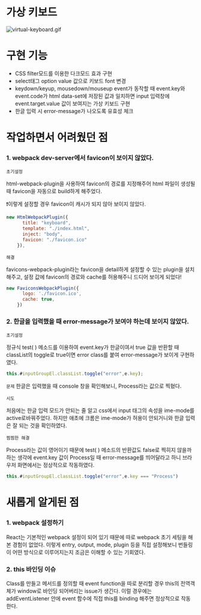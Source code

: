 # 가상 키보드

![virtual-keyboard.gif](https://s3.us-west-2.amazonaws.com/secure.notion-static.com/aafd2bee-12a9-4d98-a05e-ceaa53f5ac97/virtual-keyboard.gif?X-Amz-Algorithm=AWS4-HMAC-SHA256&X-Amz-Content-Sha256=UNSIGNED-PAYLOAD&X-Amz-Credential=AKIAT73L2G45EIPT3X45%2F20230101%2Fus-west-2%2Fs3%2Faws4_request&X-Amz-Date=20230101T135058Z&X-Amz-Expires=86400&X-Amz-Signature=ec9e997a03859d2e944bda864f648376fb7522f23169dbc8b7b6684457f7e384&X-Amz-SignedHeaders=host&x-id=GetObject)

# 구현 기능

- CSS filter모드를 이용한 다크모드 효과 구현
- select태그 option value 값으로 키보드 font 변경
- keydown/keyup, mousedown/mouseup event가 동작할 때 event.key와 event.code가 html data-set에 저장된 값과 일치하면 input 입력창에 event.target.value 값이 보여지는 가상 키보드 구현
- 한글 입력 시 error-message가 나오도록 유효성 체크

# 작업하면서 어려웠던 점

### 1. webpack dev-server에서 favicon이 보이지 않았다.

`초기설정`

html-webpack-plugin을 사용하여 favicon의 경로를 지정해주어 html 파일이 생성될 때 favicon을 자동으로 build하게 해주었다. 

❗이렇게 설정할 경우 favicon이 캐시가 되지 않아 보이지 않았다.

```jsx
new HtmlWebpackPlugin({
      title: "keyboard",
      template: "./index.html",
      inject: "body",
      favicon: "./favicon.ico"
    }),
```

`해결`

favicons-webpack-plugin라는 favicon을 detail하게 설정할 수 있는 plugin을 설치해주고, 설정 값에 favicon의 경로와 cache를 허용해주니 드디어 보이게 되었다!

```jsx
new FaviconsWebpackPlugin({
      logo: './favicon.ico',
      cache: true,
    })
```

### 2. 한글을 입력했을 때 error-message가 보여야 하는데 보이지 않았다.

`초기설정`

정규식 test( ) 메소드를 이용하여 event.key가 한글이여서 true 값을 반환할 때 classList의 toggle로 true이면 error class를 붙여 error-message가 보이게 구현하였다.

```jsx
this.#inputGroupEl.classList.toggle("error",e.key);
```

`문제`
한글은 입력했을 때 console 창을 확인해보니, Process라는 값으로 찍혔다.

`시도` 

처음에는 한글 입력 모드가 안되는 줄 알고 css에서 input 태그의 속성을 ime-mode를 active로바꿔주었다. 하지만 애초에 크롬은 ime-mode가 허용이 안되거니와 한글 입력은 잘 되는 것을 확인하였다.

`찜찜한 해결`

Process라는 값이 영어이기 때문에 test( ) 메소드의 반환값도 false로 찍히지 않을까 하는 생각에 event.key 값이 Process일 때 error-message를 띄어달라고 하니 브라우저 화면에서는 정상적으로 작동하였다.

```jsx
this.#inputGroupEl.classList.toggle("error",e.key === "Process")
```

# 새롭게 알게된 점

### 1. webpack 설정하기

React는 기본적인 webpack 설정이 되어 있기 때문에 따로 webpack 초기 세팅을 해본 경험이 없었다. 이렇게 entry, output, mode, plugin 등을 직접 설정해보니 번들링이 어떤 방식으로 이루어지는지 조금은 이해할 수 있는 기회였다.

### 2. this 바인딩 이슈

Class를 만들고 메서드를 정의할 때 event function을 따로 분리할 경우 this의 전역객체가 window로 바인딩 되어버리는 issue가 생긴다. 이럴 경우에는 addEventListener 안에 event 함수에 직접 this를 binding 해주면 정상적으로 작동한다.